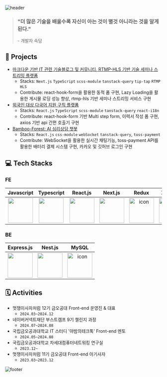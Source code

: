 ![header](https://capsule-render.vercel.app/api?type=transparent&height=200&color=gradient&text=FE%20개발자%20황용진입니다.&section=header&reversal=false&textBg=false&animation=fadeIn&fontColor=4cbd49)

> ### "더 많은 기술을 배울수록 자신이 아는 것이 별것 아니라는 것을 알게 된다." <br />
> \- 개발자 속담

## 📕 Projects

- [마크다운 기반 IT 관련 기술블로그 및 커뮤니티, RTMP-HLS 기반 기술 세미나 스트리밍 플랫폼](https://github.com/Kumoh-talk/kumoh-talk-Frontend)
  - Stacks: `Next.js` `TypeScript` `scss-module` `tanstack-query` `tip-tap` `RTMP` `HLS`
  - Contribute: react-hook-form을 활용한 동적 폼 구현, Lazy Loading을 활용한 게시물 로딩 성능 향상, rtmp-hls 기반 세미나 스트리밍 서비스 구현
- [외국인 대상 다국어 지원 구직 플랫폼](https://github.com/th-D138/JobForeigner-FrontEnd)
  - Stacks: `React.js` `TypeScript` `scss-module` `tanstack-query` `react-i18n`
  - Contribute: react-hook-form 기반 Multi step form, 이력서 작성 폼 구현, axios 기반 api 간편 호출기 구현
- [Bamboo-Forest: AI 심리상담 챗봇](https://github.com/team-jung-ppo/bamboo-forest_frontend)
  - Stacks: `React.js` `css-module` `webSocket` `tanstack-query`, `toss-payment`
  - Contribute: WebSocket을 활용한 실시간 채팅기능, toss-payment API를 활용한 배터리 결제 시스템 구현, 카카오 및 깃허브 로그인 구현
  
## 💻 Tech Stacks

### FE
|Javascript|Typescript|React.js|Next.js|Redux|Zustand|Jest|
|:-:|:-:|:-:|:-:|:-:|:-:|:-:|
| <img src="https://techstack-generator.vercel.app/js-icon.svg" width="80" height="80" /><br /> | <img src="https://techstack-generator.vercel.app/ts-icon.svg" width="80" height="80" /><br /> | <img src="https://techstack-generator.vercel.app/react-icon.svg" width="80" height="80" /><br /> | <img src="https://www.soaple.io/static/post/8/cover-image.png" width="80" height="80" /><br /> | <img src="https://techstack-generator.vercel.app/redux-icon.svg" alt="icon" width="80" height="80" /><br /> | <img src="https://i.ibb.co/MPv0wqw/Kakao-Talk-20240926-115635828-removebg-preview.png" alt="icon" width="80" height="80" /><br /> | <img src="https://techstack-generator.vercel.app/jest-icon.svg" alt="icon" width="80" height="80" /><br /> |

### BE
|Express.js|Nest.js|MySQL|
|:-:|:-:|:-:|
| <img src="https://encrypted-tbn0.gstatic.com/images?q=tbn:ANd9GcSnDneBGnQL7E9hZDwztRO1GfQcCj1FqRrhBw&s" width="80" height="80" /><br /> | <img src="https://upload.wikimedia.org/wikipedia/commons/a/a8/NestJS.svg" width="80" height="80" /><br /> | <img src="https://techstack-generator.vercel.app/mysql-icon.svg" alt="icon" width="80" height="80" /><br /> |

## 🗓️ Activities

- 멋쟁이사자처럼 12기 금오공대 Front-end 운영진 & 대표
  - `2024.03~2024.12`
- 네이버커넥트재단 부스트캠프 9기 챌린지 과정
  - `2024.07~2024.08`
- 국립금오공과대학교 IT 스터디 '야밤의테크톡' Front-end 멘토
  - `2024.05~2024.08`
- 국립금오공과대학교 차세대컴퓨터네트워킹 연구실
  - `2023.12~`
- 멋쟁이사자처럼 11기 금오공대 Front-end 아기사자
  - `2023.03~2023.12`



![footer](https://capsule-render.vercel.app/api?type=waving&height=200&color=gradient&section=footer&reversal=false&textBg=false&animation=fadeIn&fontColor=1a2aAA)

